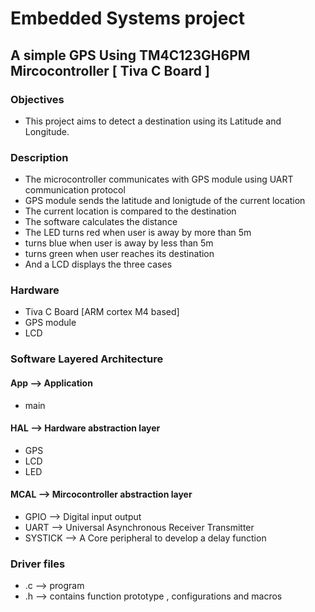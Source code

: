 # Embedded Systems project
## A simple GPS Using TM4C123GH6PM Mircocontroller [ Tiva C Board ]

### Objectives 
* This project aims to detect a destination using its Latitude and Longitude.
  

### Description
* The microcontroller communicates with GPS module using UART communication protocol
* GPS module sends the latitude and lonigtude of the current location
* The current location is compared to the destination
* The software calculates the distance
* The LED turns red when user is away by more than 5m
* turns blue when user is away by less than 5m
* turns green when user reaches its destination
* And a LCD displays the three cases
  


### Hardware 
* Tiva C Board [ARM cortex M4 based]
* GPS module
* LCD

### Software Layered Architecture
#### App --> Application
* main
#### HAL --> Hardware abstraction layer
* GPS
* LCD
* LED
#### MCAL --> Mircocontroller abstraction layer
* GPIO    --> Digital input output
* UART    --> Universal Asynchronous Receiver Transmitter
* SYSTICK --> A Core peripheral to develop a delay function

### Driver files
* .c       --> program
* .h     --> contains function prototype , configurations and macros
